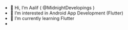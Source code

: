 - 👋 Hi, I’m Aalif ( @MidnightDevelopings )
- 👀 I’m interested in Android App Development (Flutter)
- 🌱 I’m currently learning Flutter
- 



<!---
MidnightDevelopings/MidnightDevelopings is a ✨ special ✨ repository because its `README.md` (this file) appears on your GitHub profile.
You can click the Preview link to take a look at your changes.
--->
